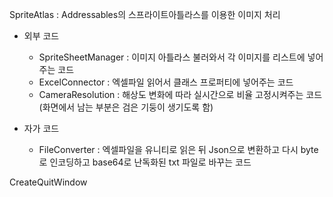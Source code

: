 SpriteAtlas : Addressables의 스프라이트아틀라스를 이용한 이미지 처리

- 외부 코드
  - SpriteSheetManager : 이미지 아틀라스 불러와서 각 이미지를 리스트에 넣어주는 코드
  - ExcelConnector : 엑셀파일 읽어서 클래스 프로퍼티에 넣어주는 코드
  - CameraResolution : 해상도 변화에 따라 실시간으로 비율 고정시켜주는 코드 (화면에서 남는 부분은 검은 기둥이 생기도록 함)

- 자가 코드
  - FileConverter : 엑셀파일을 유니티로 읽은 뒤 Json으로 변환하고 다시 byte로 인코딩하고 base64로 난독화된 txt 파일로 바꾸는 코드



CreateQuitWindow
